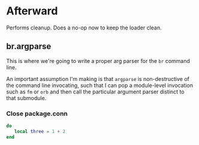 # Afterward

Performs cleanup. Does a no-op now to keep the loader clean.


## br.argparse

This is where we're going to write a proper arg parser for the ``br`` command
line.


An important assumption I'm making is that ``argparse`` is non-destructive of
the command line invocating, such that I can pop a module-level invocation
such as ``fm`` or ``orb`` and then call the particular argument parser distinct
to that submodule.

### Close package.conn

```lua
do
   local three = 1 + 2
end
```
